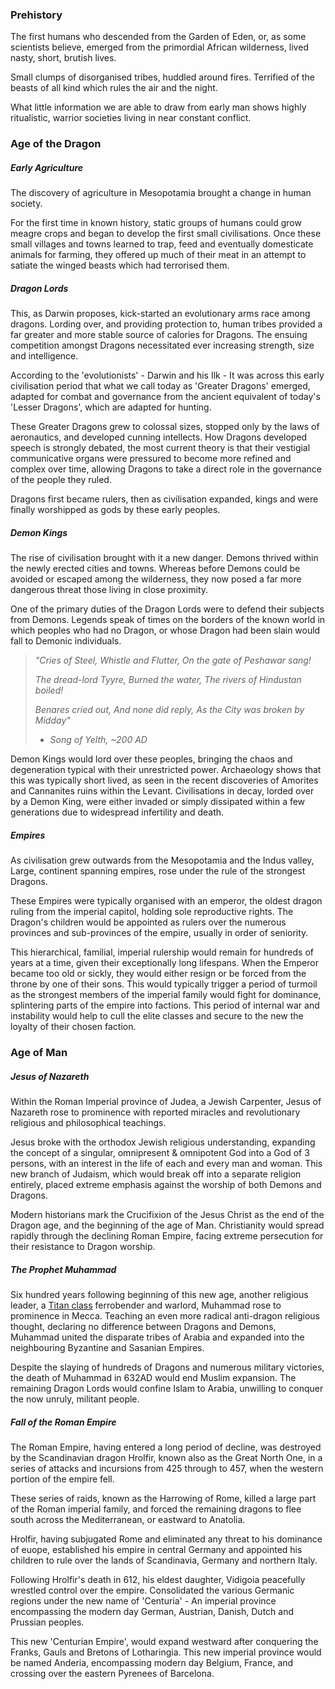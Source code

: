 ### Prehistory
The first humans who descended from the Garden of Eden, or, as some scientists believe, emerged from the primordial African wilderness, lived nasty, short, brutish lives.

Small clumps of disorganised tribes, huddled around fires. Terrified of the beasts of all kind which rules the air and the night.

What little information we are able to draw from early man shows highly ritualistic, warrior societies living in near constant conflict.

### Age of the Dragon
##### Early Agriculture
The discovery of agriculture in Mesopotamia brought a change in human society.

For the first time in known history, static groups of humans could grow meagre crops and began to develop the first small civilisations. Once these small villages and towns learned to trap, feed and eventually domesticate animals for farming, they offered up much of their meat in an attempt to satiate the winged beasts which had terrorised them.
##### Dragon Lords
This, as Darwin proposes, kick-started an evolutionary arms race among dragons. Lording over, and providing protection to, human tribes provided a far greater and more stable source of calories for Dragons. The ensuing competition amongst Dragons necessitated ever increasing strength, size and intelligence.

According to the 'evolutionists' - Darwin and his Ilk - It was across this early civilisation period that what we call today as 'Greater Dragons' emerged, adapted for combat and governance from the ancient equivalent of today's 'Lesser Dragons', which are adapted for hunting.

These Greater Dragons grew to colossal sizes, stopped only by the laws of aeronautics, and developed cunning intellects. How Dragons developed speech is strongly debated, the most current theory is that their vestigial communicative organs were pressured to become more refined and complex over time, allowing Dragons to take a direct role in the governance of the people they ruled.

Dragons first became rulers, then as civilisation expanded, kings and were finally worshipped as gods by these early peoples.
##### Demon Kings
The rise of civilisation brought with it a new danger. Demons thrived within the newly erected cities and towns. Whereas before Demons could be avoided or escaped among the wilderness, they now posed a far more dangerous threat those living in close proximity.

One of the primary duties of the Dragon Lords were to defend their subjects from Demons. Legends speak of times on the borders of the known world in which peoples who had no Dragon, or whose Dragon had been slain would fall to Demonic individuals.

> *"Cries of Steel,*
> 	*Whistle and Flutter,*
> *On the gate of Peshawar sang!*
> 
> *The dread-lord Tyyre,*
> 	*Burned the water,*
> *The rivers of Hindustan boiled!* 
> 
> *Benares cried out,*
> 	*And none did reply,*
> *As the City was broken by Midday"*
> 
> - *Song of Yelth, ~200 AD*

Demon Kings would lord over these peoples, bringing the chaos and degeneration typical with their unrestricted power. Archaeology shows that this was typically short lived, as seen in the recent discoveries of Amorites and Cannanites ruins within the Levant. Civilisations in decay, lorded over by a Demon King, were either invaded or simply dissipated within a few generations due to widespread infertility and death.

##### Empires
As civilisation grew outwards from the Mesopotamia and the Indus valley, Large, continent spanning empires, rose under the rule of the strongest Dragons.

These Empires were typically organised with an emperor, the oldest dragon ruling from the imperial capitol, holding sole reproductive rights. The Dragon's children would be appointed as rulers over the numerous provinces and sub-provinces of the empire, usually in order of seniority.

This hierarchical, familial, imperial rulership would remain for hundreds of years at a time, given their exceptionally long lifespans. When the Emperor became too old or sickly, they would either resign or be forced from the throne by one of their sons. This would typically trigger a period of turmoil as the strongest members of the imperial family would fight for dominance, splintering parts of the empire into factions. This period of internal war and instability would help to cull the elite classes and secure to the new the loyalty of their chosen faction.
### Age of Man
##### Jesus of Nazareth
Within the Roman Imperial province of Judea, a Jewish Carpenter, Jesus of Nazareth rose to prominence with reported miracles and revolutionary religious and philosophical teachings.

Jesus broke with the orthodox Jewish religious understanding, expanding the concept of a singular, omnipresent & omnipotent God into a God of 3 persons, with an interest in the life of each and every man and woman. This new branch of Judaism, which would break off into a separate religion entirely, placed extreme emphasis against the worship of both Demons and Dragons.

Modern historians mark the Crucifixion of the Jesus Christ as the end of the Dragon age, and the beginning of the age of Man. Christianity would spread rapidly through the declining Roman Empire, facing extreme persecution for their resistance to Dragon worship.

##### The Prophet Muhammad
Six hundred years following beginning of this new age, another religious leader, a [Titan class](Ferrobending) ferrobender and warlord, Muhammad rose to prominence in Mecca. Teaching an even more radical anti-dragon religious thought, declaring no difference between Dragons and Demons, Muhammad united the disparate tribes of Arabia and expanded into the neighbouring Byzantine and Sasanian Empires. 

Despite the slaying of hundreds of Dragons and numerous military victories, the death of Muhammad in 632AD would end Muslim expansion. The remaining Dragon Lords would confine Islam to Arabia, unwilling to conquer the now unruly, militant people.

##### Fall of the Roman Empire
The Roman Empire, having entered a long period of decline, was destroyed by the Scandinavian dragon Hrolfir, known also as the Great North One, in a series of attacks and incursions from 425 through to 457, when the western portion of the empire fell.

These series of raids, known as the Harrowing of Rome, killed a large part of the Roman imperial family, and forced the remaining dragons to flee south across the Mediterranean, or eastward to Anatolia.

Hrolfir, having subjugated Rome and eliminated any threat to his dominance of euope, established his empire in central Germany and appointed his children to rule over the lands of Scandinavia, Germany and northern Italy.

Following Hrolfir's death in 612, his eldest daughter, Vidigoia peacefully wrestled control over the empire. Consolidated the various Germanic regions under the new name of 'Centuria' - An imperial province encompassing the modern day German, Austrian, Danish, Dutch and Prussian peoples. 

This new 'Centurian Empire', would expand westward after conquering the Franks, Gauls and Bretons of Lotharingia. This new imperial province would be named Anderia, encompassing modern day Belgium, France, and crossing over the eastern Pyrenees of Barcelona.